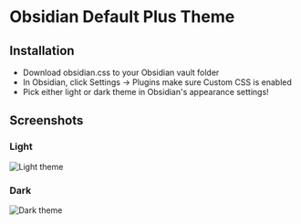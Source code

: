 # Obsidian Default Plus Theme

## Installation

- Download obsidian.css to your Obsidian vault folder
- In Obsidian, click Settings -> Plugins make sure Custom CSS is enabled
- Pick either light or dark theme in Obsidian's appearance settings!

## Screenshots

### Light

![Light theme](https://github.com/itsgg/obsidian-default-plus/raw/main/screenshots/light.png)

### Dark

![Dark theme](https://github.com/itsgg/obsidian-default-plus/raw/main/screenshots/dark.png)
